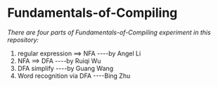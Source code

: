 # Fundamentals-of-Compiling

*There are four parts of Fundamentals-of-Compiling experiment in this repository:*
1. regular expression ==> NFA   ----by Angel Li
2. NFA ==> DFA   ----by Ruiqi Wu
3. DFA simplify   ----by Guang Wang
4. Word recognition via DFA   ----Bing Zhu
